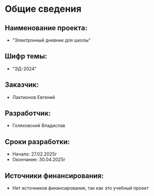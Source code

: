 # Общие cведения

## Наименование проекта:

- "Электронный дневник для школы"

## Шифр темы:

- "ЭД-2024"

## Заказчик:

- Лактионов Евгений

## Разработчик:

- Голяховский Владислав

## Сроки разработки:

- Начало: 27.02.2025г
- Окончание: 30.04.2025г

## Источники финансирования:

- Нет источников финансирования, так как это учебный проект

